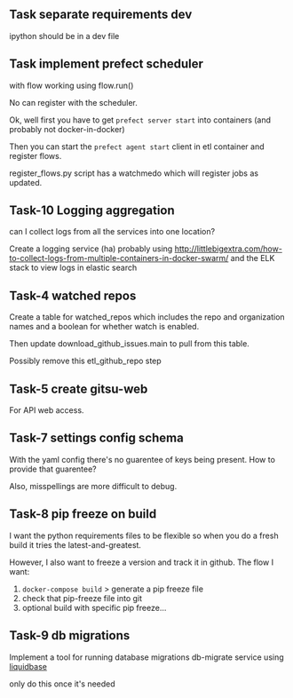 
## Task separate requirements dev

ipython should be in a dev file


## Task implement prefect scheduler

with flow working using flow.run()

No can register with the scheduler. 

Ok, well first you have to get `prefect server start` into containers (and probably not docker-in-docker)

Then you can start the `prefect agent start` client in etl container and register flows. 

register_flows.py script has a watchmedo which will register jobs as updated.


## Task-10 Logging aggregation

can I collect logs from all the services into one location? 

Create a logging service (ha) probably using http://littlebigextra.com/how-to-collect-logs-from-multiple-containers-in-docker-swarm/ and the ELK stack to view logs in elastic search

## Task-4 watched repos

Create a table for watched_repos which includes
the repo and organization names and a boolean for whether watch is enabled.

Then update download_github_issues.main to pull from this table.

Possibly remove this etl_github_repo step


## Task-5 create gitsu-web

For API web access.


## Task-7 settings config schema

With the yaml config there's no guarentee of keys being present. How to provide that guarentee?

Also, misspellings are more difficult to debug.

## Task-8 pip freeze on build

I want the python requirements files to be flexible so when you do a fresh
build it tries the latest-and-greatest.

However, I also want to freeze a version and track it in github. The flow I want:

1. `docker-compose build` > generate a pip freeze file
1. check that pip-freeze file into git
1. optional build with specific pip freeze...


## Task-9 db migrations

Implement a tool for running database migrations
db-migrate service using [liquidbase](https://github.com/kilna/liquibase-docker)

only do this once it's needed

